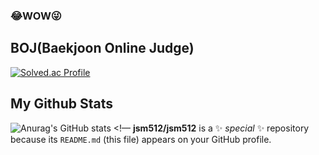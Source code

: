### 😂WOW😜

## BOJ(Baekjoon Online Judge) 
[![Solved.ac Profile](http://mazassumnida.wtf/api/v2/generate_badge?boj=j4895)](https://solved.ac/j4895/)


## My Github Stats 
![Anurag's GitHub stats](https://github-readme-stats.vercel.app/api?username=jsm512&show_icons=true&theme=radical)
<!—
**jsm512/jsm512** is a ✨ _special_ ✨ repository because its `README.md` (this file) appears on your GitHub profile.

